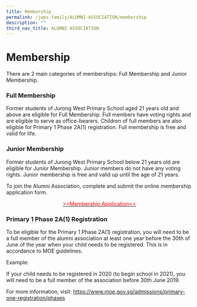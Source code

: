 ```yaml
---
title: Membership
permalink: /jwps-family/ALUMNI-ASSOCIATION/membership
description: ""
third_nav_title: ALUMNI ASSOCIATION
---
```

# Membership
There are 2 main categories of memberships: Full Membership and Junior Membership.

### Full Membership

Former students of Jurong West Primary School aged 21 years old and above are eligible for Full Membership. Full members have voting rights and are eligible to serve as office-bearers. Children of full members are also eligible for Primary 1 Phase 2A(1) registration. Full membership is free and valid for life.

### Junior Membership

Former students of Jurong West Primary School below 21 years old are eligible for Junior Membership. Junior members do not have any voting rights. Junior membership is free and valid up until the age of 21 years.

To join the Alumni Association, complete and submit the online membership application form.

<p style = "text-align:center;"><a href="https://goo.gl/forms/A4423pqTTSMALgKz2" target = "_blank"><span style = "color: #FF0000" >&gt&gtMembership Application&lt&lt</span></a>  

### Primary 1 Phase 2A(1) Registration

To be eligible for the Primary 1 Phase 2A(1) registration, you will need to be a full member of the alumni association at least one year before the 30th of June of the year when your child needs to be registered. This is in accordance to MOE guidelines.

Example:

If your child needs to be registered in 2020 (to begin school in 2021), you will need to be a full member of the association before 30th June 2019.

For more information, visit: https://www.moe.gov.sg/admissions/primary-one-registration/phases